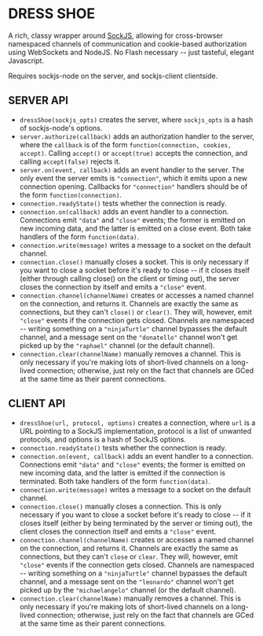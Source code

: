 DRESS SHOE
==========

A rich, classy wrapper around [SockJS](http://sockjs.org), allowing for
cross-browser namespaced channels of communication and cookie-based authorization
using WebSockets and NodeJS. No Flash necessary -- just tasteful, elegant Javascript.

Requires sockjs-node on the server, and sockjs-client clientside.

SERVER API
----------
* `dressShoe(sockjs_opts)` creates the server, where `sockjs_opts` is a hash of sockjs-node's options.
* `server.authorize(callback)` adds an authorization handler to the server, where the `callback` is of the form
`function(connection, cookies, accept)`. Calling `accept()` or `accept(true)` accepts the connection, and calling
`accept(false)` rejects it.
* `server.on(event, callback)` adds an event handler to the server. The only event the server emits is `"connection"`, 
which it emits upon a new connection opening. Callbacks for `"connection"` handlers should be of the form
`function(connection)`.
* `connection.readyState()` tests whether the connection is ready.
* `connection.on(callback)` adds an event handler to a connection. Connections emit `"data"` and `"close"` events; the
former is emitted on new incoming data, and the latter is emitted on a close event. Both take handlers of the form
`function(data)`.
* `connection.write(message)` writes a message to a socket on the default channel.
* `connection.close()` manually closes a socket. This is only necessary if you want to close a socket before it's
ready to close -- if it closes itself (either through calling close() on the client or timing out), the server
closes the connection by itself and emits a `"close"` event.
* `connection.channel(channelName)` creates or accesses a named channel on the connection, and returns it. Channels
are exactly the same as connections, but they can't `close()` or `clear()`. They will, however, emit `"close"` events
if the connection gets closed. Channels are namespaced -- writing something on a `"ninjaTurtle"` channel bypasses the
default channel, and a message sent on the `"donatello"` channel won't get picked up by the `"raphael"` channel (or the
default channel).
* `connection.clear(channelName)` manually removes a channel. This is only necessary if you're making lots of short-lived
channels on a long-lived connection; otherwise, just rely on the fact that channels are GCed at the same time as their
parent connections.

CLIENT API
----------
* `dressShoe(url, protocol, options)` creates a connection, where `url` is a URL pointing to a SockJS implementation, 
protocol is a list of unwanted protocols, and options is a hash of SockJS options.
* `connection.readyState()` tests whether the connection is ready.
* `connection.on(event, callback)` adds an event handler to a connection. Connections emit `"data"` and `"close"` events;
the former is emitted on new incoming data, and the latter is emitted if the connection is terminated. Both take handlers
of the form `function(data)`.
* `connection.write(message)` writes a message to a socket on the default channel.
* `connection.close()` manually closes a connection. This is only necessary if you want to close a socket before it's
ready to close -- if it closes itself (either by being terminated by the server or timing out), the client closes
the connection itself and emits a `"close"` event.
* `connection.channel(channelName)` creates or accesses a named channel on the connection, and returns it. Channels
are exactly the same as connections, but they can't `close` or `clear`. They will, however, emit `"close"` events if
the connection gets closed. Channels are namespaced -- writing something on a `"ninjaTurtle"` channel bypasses the
default channel, and a message sent on the `"leonardo"` channel won't get picked up by the `"michaelangelo"` channel
(or the default channel).
* `connection.clear(channelName)` manually removes a channel. This is only necessary if you're making lots of short-lived
channels on a long-lived connection; otherwise, just rely on the fact that channels are GCed at the same time as their
parent connections.

